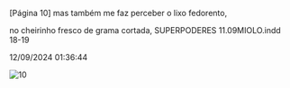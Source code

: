 [Página 10]
mas também me faz perceber o lixo fedorento,

no cheirinho fresco de grama cortada,
SUPERPODERES 11.09MIOLO.indd 18-19

12/09/2024 01:36:44

![10](./img/page_10-01.jpg)
